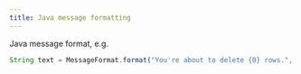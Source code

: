 ```yaml
---
title: Java message formatting
---
```


Java message format, e.g. 
```javascript
String text = MessageFormat.format("You're about to delete {0} rows.", 5);
```